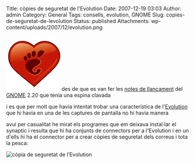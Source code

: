 Title: còpies de seguretat de l'Evolution
Date: 2007-12-19 03:03
Author: admin
Category: General
Tags: consells, evolution, GNOME
Slug: copies-de-seguretat-de-levolution
Status: published
Attachments: wp-content/uploads/2007/12/evolution.png

<img src="./wp-content/uploads/2007/12/gnomelovelogo.png" data-align="right" alt="logotip del GNOME Love" />des de que es van fer les <a href="http://www.gnome.org/start/2.20/notes/ca/" target="_blank" rel="noopener">notes de llançament</a> del <a href="http://www.gnome.org" target="_blank" rel="noopener">GNOME</a> 2.20 que tenia una espina clavada

i es que per molt que havia intentat trobar una característica de l'<a href="http://www.gnome.org/projects/evolution/" target="_blank" rel="noopener">Evolution</a> que hi havia en una de les captures de pantalla no hi havia manera

avui per casualitat he mirat els programes que em deixava instal·lar el synaptic i resulta que hi ha conjunts de connectors per a l'Evolution i en un d'ells hi ha el connector per a crear còpies de seguretat dels correus i tota la pesca:

![còpia de seguretat de l’Evolution]({static}wp-content/uploads/2007/12/evolution.png)
